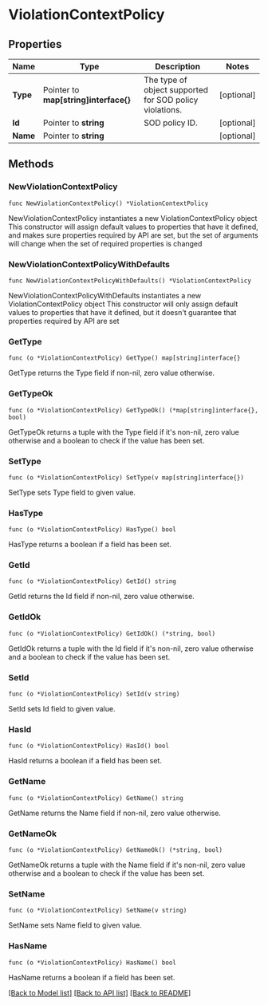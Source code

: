 # ViolationContextPolicy

## Properties

Name | Type | Description | Notes
------------ | ------------- | ------------- | -------------
**Type** | Pointer to **map[string]interface{}** | The type of object supported for SOD policy violations. | [optional] 
**Id** | Pointer to **string** | SOD policy ID. | [optional] 
**Name** | Pointer to **string** |  | [optional] 

## Methods

### NewViolationContextPolicy

`func NewViolationContextPolicy() *ViolationContextPolicy`

NewViolationContextPolicy instantiates a new ViolationContextPolicy object
This constructor will assign default values to properties that have it defined,
and makes sure properties required by API are set, but the set of arguments
will change when the set of required properties is changed

### NewViolationContextPolicyWithDefaults

`func NewViolationContextPolicyWithDefaults() *ViolationContextPolicy`

NewViolationContextPolicyWithDefaults instantiates a new ViolationContextPolicy object
This constructor will only assign default values to properties that have it defined,
but it doesn't guarantee that properties required by API are set

### GetType

`func (o *ViolationContextPolicy) GetType() map[string]interface{}`

GetType returns the Type field if non-nil, zero value otherwise.

### GetTypeOk

`func (o *ViolationContextPolicy) GetTypeOk() (*map[string]interface{}, bool)`

GetTypeOk returns a tuple with the Type field if it's non-nil, zero value otherwise
and a boolean to check if the value has been set.

### SetType

`func (o *ViolationContextPolicy) SetType(v map[string]interface{})`

SetType sets Type field to given value.

### HasType

`func (o *ViolationContextPolicy) HasType() bool`

HasType returns a boolean if a field has been set.

### GetId

`func (o *ViolationContextPolicy) GetId() string`

GetId returns the Id field if non-nil, zero value otherwise.

### GetIdOk

`func (o *ViolationContextPolicy) GetIdOk() (*string, bool)`

GetIdOk returns a tuple with the Id field if it's non-nil, zero value otherwise
and a boolean to check if the value has been set.

### SetId

`func (o *ViolationContextPolicy) SetId(v string)`

SetId sets Id field to given value.

### HasId

`func (o *ViolationContextPolicy) HasId() bool`

HasId returns a boolean if a field has been set.

### GetName

`func (o *ViolationContextPolicy) GetName() string`

GetName returns the Name field if non-nil, zero value otherwise.

### GetNameOk

`func (o *ViolationContextPolicy) GetNameOk() (*string, bool)`

GetNameOk returns a tuple with the Name field if it's non-nil, zero value otherwise
and a boolean to check if the value has been set.

### SetName

`func (o *ViolationContextPolicy) SetName(v string)`

SetName sets Name field to given value.

### HasName

`func (o *ViolationContextPolicy) HasName() bool`

HasName returns a boolean if a field has been set.


[[Back to Model list]](../README.md#documentation-for-models) [[Back to API list]](../README.md#documentation-for-api-endpoints) [[Back to README]](../README.md)



